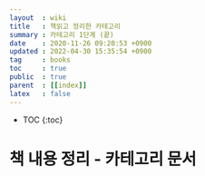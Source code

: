 ```yaml
---
layout  : wiki
title   : 책읽고 정리한 카테고리 
summary : 카테고리 1단계 (끝) 
date    : 2020-11-26 09:20:53 +0900
updated : 2022-04-30 15:35:54 +0900
tag     : books 
toc     : true
public  : true
parent  : [[index]] 
latex   : false
---
```

* TOC
{:toc}

# 책 내용 정리 - 카테고리 문서 
